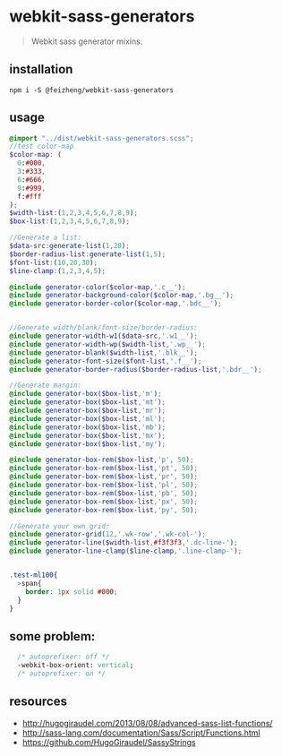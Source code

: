 # webkit-sass-generators
> Webkit sass generator mixins.

## installation
```shell
npm i -S @feizheng/webkit-sass-generators
```

## usage
```scss
@import "../dist/webkit-sass-generators.scss";
//test color-map
$color-map: (
  0:#000,
  3:#333,
  6:#666,
  9:#999,
  f:#fff
);
$width-list:(1,2,3,4,5,6,7,8,9);
$box-list:(1,2,3,4,5,6,7,8,9);

//Generate a list:
$data-src:generate-list(1,20);
$border-radius-list:generate-list(1,5);
$font-list:(10,20,30);
$line-clamp:(1,2,3,4,5);

@include generator-color($color-map,'.c__');
@include generator-background-color($color-map,'.bg__');
@include generator-border-color($color-map,'.bdc__');


//Generate width/blank/font-size/border-radius:
@include generator-width-w1($data-src,'.w1__');
@include generator-width-wp($width-list,'.wp__');
@include generator-blank($width-list,'.blk__');
@include generator-font-size($font-list,'.f__');
@include generator-border-radius($border-radius-list,'.bdr__');

//Generate margin:
@include generator-box($box-list,'m');
@include generator-box($box-list,'mt');
@include generator-box($box-list,'mr');
@include generator-box($box-list,'ml');
@include generator-box($box-list,'mb');
@include generator-box($box-list,'mx');
@include generator-box($box-list,'my');

@include generator-box-rem($box-list,'p', 50);
@include generator-box-rem($box-list,'pt', 50);
@include generator-box-rem($box-list,'pr', 50);
@include generator-box-rem($box-list,'pl', 50);
@include generator-box-rem($box-list,'pb', 50);
@include generator-box-rem($box-list,'px', 50);
@include generator-box-rem($box-list,'py', 50);

//Generate your own grid:
@include generator-grid(12,'.wk-row','.wk-col-');
@include generator-line($width-list,#f3f3f3,'.dc-line-');
@include generator-line-clamp($line-clamp,'.line-clamp-');


.test-ml100{
  >span{
    border: 1px solid #000;
  }
}
```

## some problem:
```sass
  /* autoprefixer: off */
  -webkit-box-orient: vertical;
  /* autoprefixer: on */
```

## resources
+ http://hugogiraudel.com/2013/08/08/advanced-sass-list-functions/
+ http://sass-lang.com/documentation/Sass/Script/Functions.html
+ https://github.com/HugoGiraudel/SassyStrings
